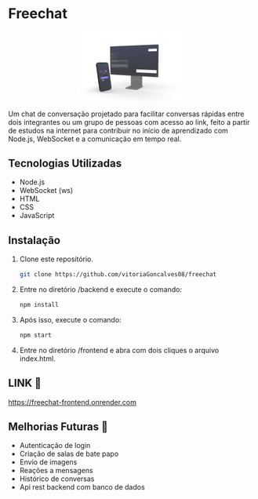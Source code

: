 # Freechat

<p align="center">
  <img alt="freechat" src="./frontend/images/readme.png" width="45%">
</p>

Um chat de conversação projetado para facilitar conversas rápidas entre dois integrantes ou um grupo de pessoas com acesso ao link, feito a partir de estudos na internet para contribuir no início de aprendizado com Node.js, WebSocket e a comunicação em tempo real.

## Tecnologias Utilizadas

- Node.js
- WebSocket (ws)
- HTML
- CSS
- JavaScript

## Instalação

1. Clone este repositório.
   ```bash
   git clone https://github.com/vitoriaGoncalves08/freechat
2. Entre no diretório /backend e execute o comando:
   ```bash
   npm install
3. Após isso, execute o comando:
   ```bash
   npm start
4. Entre no diretório /frontend e abra com dois cliques o arquivo index.html.

## LINK 🚀

https://freechat-frontend.onrender.com

## Melhorias Futuras 🚧

- Autenticação de login
- Criação de salas de bate papo
- Envio de imagens
- Reações a mensagens
- Histórico de conversas
- Api rest backend com banco de dados

